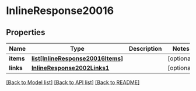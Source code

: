 # InlineResponse20016

## Properties
Name | Type | Description | Notes
------------ | ------------- | ------------- | -------------
**items** | [**list[InlineResponse20016Items]**](InlineResponse20016Items.md) |  | [optional] 
**links** | [**InlineResponse2002Links1**](InlineResponse2002Links1.md) |  | [optional] 

[[Back to Model list]](../README.md#documentation-for-models) [[Back to API list]](../README.md#documentation-for-api-endpoints) [[Back to README]](../README.md)


